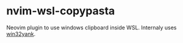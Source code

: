 # nvim-wsl-copypasta
Neovim plugin to use windows clipboard inside WSL. Internaly uses [win32yank](https://github.com/equalsraf/win32yank).
